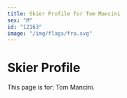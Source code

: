 ```yaml
---
title: Skier Profile for Tom Mancini
sex: "M"
id: "12163"
image: "/img/flags/fra.svg" 
---
```


# Skier Profile

This page is for: Tom Mancini.
    